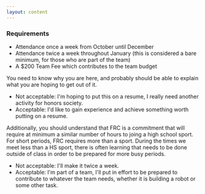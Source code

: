 ```yaml
---
layout: content
---
```


### Requirements

* Attendance once a week from October until December
* Attendance twice a week throughout January (this is considered a bare minimum, for those who are part of the team)
* A $200 Team Fee which contributes to the team budget

You need to know why you are here, and probably should be able to explain what you are hoping to get out of it. 

* Not acceptable: I'm hoping to put this on a resume, I really need another activity for honors society.
* Acceptable: I'd like to gain experience and achieve something worth putting on a resume.

Additionally, you should understand that FRC is a commitment that will require at minimum a similar number of hours
to joing a high school sport. For short periods, FRC requires more than a sport. During the times we meet less than a 
HS sport, there is often learning that needs to be done outside of class in order to be prepared for more busy periods.

* Not acceptable: I'll make it twice a week.
* Acceptable: I'm part of a team, I'll put in effort to be prepared to contribute to whatever the team needs, 
  whether it is building a robot or some other task.
